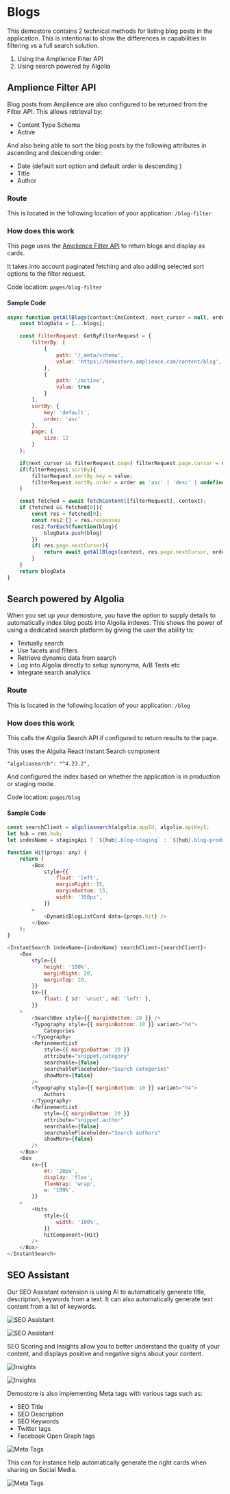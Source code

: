 # Blogs

This demostore contains 2 technical methods for listing blog posts in the application. This is intentional to show the differences in capabilities in filtering vs a full search solution.

1. Using the Amplience Filter API
2. Using search powered by Algolia

## Amplience Filter API

Blog posts from Amplience are also configured to be returned from the Filter API. This allows retrieval by:

-   Content Type Schema
-   Active

And also being able to sort the blog posts by the following attributes in ascending and descending order:

-   Date (default sort option and default order is descending )
-   Title
-   Author

### Route

This is located in the following location of your application: `/blog-filter`

### How does this work

This page uses the [Amplience Filter API](https://amplience.com/developers/docs/apis/content-delivery/filter-api/) to return blogs and display as cards.

It takes into account paginated fetching and also adding selected sort options to the filter request.

Code location: `pages/blog-filter`

#### Sample Code

```js
async function getAllBlogs(context:CmsContext, next_cursor = null, order = 'desc', value = 'default', blogs = []) {
    const blogData = [...blogs];

    const filterRequest: GetByFilterRequest = {
        filterBy: [
            {
                path: '/_meta/schema',
                value: 'https://demostore.amplience.com/content/blog',
            },
            {
                path: '/active',
                value: true
            }
        ],
        sortBy: {
            key: 'default',
            order: 'asc'
        },
        page: {
            size: 12
        }
    };

    if(next_cursor && filterRequest.page) filterRequest.page.cursor = next_cursor;
    if(filterRequest.sortBy){
        filterRequest.sortBy.key = value;
        filterRequest.sortBy.order = order as 'asc' | 'desc' | undefined;
    }

    const fetched = await fetchContent([filterRequest], context);
    if (fetched && fetched[0]){
        const res = fetched[0];
        const res2:[] = res.responses
        res2.forEach(function(blog){
            blogData.push(blog)
        })
        if( res.page.nextCursor){
            return await getAllBlogs(context, res.page.nextCursor, order, value, blogData)
        }
    }
    return blogData
}
```

## Search powered by Algolia

When you set up your demostore, you have the option to supply details to automatically index blog posts into Algolia indexes. This shows the power of using a dedicated search platform by giving the user the ability to:

-   Textually search
-   Use facets and filters
-   Retrieve dynamic data from search
-   Log into Algolia directly to setup synonyms, A/B Tests etc
-   Integrate search analytics

### Route

This is located in the following location of your application: `/blog`

### How does this work

This calls the Algolia Search API if configured to return results to the page.

This uses the Algolia React Instant Search component

`"algoliasearch": "^4.23.2",`

And configured the index based on whether the application is in production or staging mode.

Code location: `pages/blog`

#### Sample Code

```js
const searchClient = algoliasearch(algolia.appId, algolia.apiKey);
let hub = cms.hub;
let indexName = stagingApi ? `${hub}.blog-staging` : `${hub}.blog-production`;

function Hit(props: any) {
    return (
        <Box
            style={{
                float: 'left',
                marginRight: 15,
                marginBottom: 15,
                width: '350px',
            }}
        >
            <DynamicBlogListCard data={props.hit} />
        </Box>
    );
}

<InstantSearch indexName={indexName} searchClient={searchClient}>
    <Box
        style={{
            height: '100%',
            marginRight: 20,
            marginTop: 20,
        }}
        sx={{
            float: { sd: 'unset', md: 'left' },
        }}
    >
        <SearchBox style={{ marginBottom: 20 }} />
        <Typography style={{ marginBottom: 10 }} variant="h4">
            Categories
        </Typography>
        <RefinementList
            style={{ marginBottom: 20 }}
            attribute="snippet.category"
            searchable={false}
            searchablePlaceholder="Search categories"
            showMore={false}
        />
        <Typography style={{ marginBottom: 10 }} variant="h4">
            Authors
        </Typography>
        <RefinementList
            style={{ marginBottom: 20 }}
            attribute="snippet.author"
            searchable={false}
            searchablePlaceholder="Search authors"
            showMore={false}
        />
    </Box>
    <Box
        sx={{
            mt: '20px',
            display: 'flex',
            flexWrap: 'wrap',
            w: '100%',
        }}
    >
        <Hits
            style={{
                width: '100%',
            }}
            hitComponent={Hit}
        />
    </Box>
</InstantSearch>
```

## SEO Assistant

Our SEO Assistant extension is using AI to automatically generate title, description, keywords from a text.
It can also automatically generate text content from a list of keywords.

![SEO Assistant](../media/seo-assistant-01.png)

![SEO Assistant](../media/seo-assistant-02.png)

SEO Scoring and Insights allow you to better understand the quality of your content, and displays positive and negative signs about your content.

![Insights](../media/insights-01.png)

![Insights](../media/insights-02.png)

Demostore is also implementing Meta tags with various tags such as:

-   SEO Title
-   SEO Description
-   SEO Keywords
-   Twitter tags
-   Facebook Open Graph tags

![Meta Tags](../media/meta-tags-01.png)

This can for instance help automatically generate the right cards when sharing on Social Media.

![Meta Tags](../media/meta-tags-02.png)
